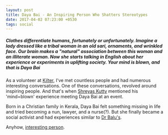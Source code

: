 ```yaml
---
layout: post
title: Daya Bai - An Inspiring Person Who Shatters Stereotypes
date: 2017-04-02 07:23:00 +0530
tags: social
---
```


##### Clothes differentiate humans, fortunately or unfortunately. Imagine a lady dressed like a tribal woman in an old sari, ornaments, and wrinkled face. Our brain makes a "natural" association between this woman and an illiterate woman. Now she starts talking in English about her experience or experiments in uplifting society. Your mind is blown, and that is Daya Bai #####

As a volunteer at [Kilter](https://kilter.in/2017/), I've met countless people and had numerous interesting conversations. One of these conversations, revolved around inspiring people. And that's when [Shreyas Kutty](https://twitter.com/dun3buggi3) mentioned his 'mind=blown' experience meeting Daya Bai at an event.

Born in a Christian family in Kerala, Daya Bai felt something missing in life and tried becoming a nun, lawyer, and a nurse(?). But she finally became a social activist and had experiences similar to [Dr Balu's](https://youtu.be/Yw4cTj3-gn8?t=7m14s).

Anyhow, [interesting person](https://en.wikipedia.org/wiki/Daya_Bai).
